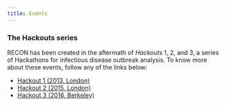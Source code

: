 ```yaml
---
title: Events
---
```



### The Hackouts series

RECON has been created in the aftermath of *Hackouts* 1, 2, and 3, a series of Hackathons for infectious disease outbreak analysis. To know more about these events, follow any of the links below:

- [Hackout 1 (2013, London)](https://sites.google.com/site/hackoutwiki/home )
- [Hackout 2 (2015, London)](https://sites.google.com/site/hackout2/)
- [Hackout 3 (2016, Berkeley)](http://hackout3.ropensci.org/)

